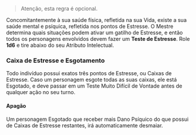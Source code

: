 >Atenção, esta regra é opcional.

Concomitantemente à sua saúde física, refletida na sua Vida, existe a sua saúde mental e psíquica, refletida nos pontos de Estresse.
O Mestre determina quais situações podem ativar um gatilho de Estresse, e então todos os personagens envolvidos devem fazer um **Teste de Estresse**. Role **1d6** e tire abaixo do seu Atributo Intelectual.

### Caixa de Estresse e Esgotamento
Todo indivíduo possui exatos três pontos de Estresse, ou Caixas de Estresse. Caso um personagem esgote todas as suas caixas, ele está Esgotado, e deve passar em um Teste Muito Difícil de Vontade antes de qualquer ação no seu turno. 

#### Apagão
Um personagem Esgotado que receber mais Dano Psíquico do que possui de Caixas de Estresse restantes, irá automaticamente desmaiar.  

